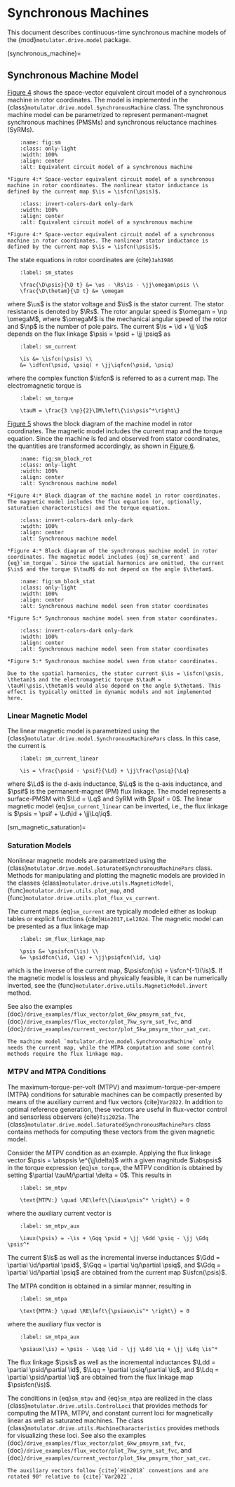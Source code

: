 # Synchronous Machines

This document describes continuous-time synchronous machine models of the {mod}`motulator.drive.model` package.

(synchronous_machine)=

## Synchronous Machine Model

[Figure 4](fig:sm) shows the space-vector equivalent circuit model of a synchronous machine in rotor coordinates. The model is implemented in the {class}`motulator.drive.model.SynchronousMachine` class. The synchronous machine model can be parametrized to represent permanent-magnet synchronous machines (PMSMs) and synchronous reluctance machines (SyRMs).

```{figure} ../figs/sm.svg
    :name: fig:sm
    :class: only-light
    :width: 100%
    :align: center
    :alt: Equivalent circuit model of a synchronous machine

*Figure 4:* Space-vector equivalent circuit model of a synchronous machine in rotor coordinates. The nonlinear stator inductance is defined by the current map $\is = \isfcn(\psis)$.
```

```{figure} ../figs/sm.svg
    :class: invert-colors-dark only-dark
    :width: 100%
    :align: center
    :alt: Equivalent circuit model of a synchronous machine

*Figure 4:* Space-vector equivalent circuit model of a synchronous machine in rotor coordinates. The nonlinear stator inductance is defined by the current map $\is = \isfcn(\psis)$.
```

The state equations in rotor coordinates are {cite}`Jah1986`

```{math}
    :label: sm_states

    \frac{\D\psis}{\D t} &= \us - \Rs\is - \jj\omegam\psis \\
    \frac{\D\thetam}{\D t} &= \omegam
```

where $\us$ is the stator voltage and $\is$ is the stator current. The stator resistance is denoted by $\Rs$. The rotor angular speed is $\omegam = \np \omegaM$, where $\omegaM$ is the mechanical angular speed of the rotor and $\np$ is the number of pole pairs. The current $\is = \id + \jj \iq$ depends on the flux linkage $\psis = \psid + \jj \psiq$ as

```{math}
    :label: sm_current

    \is &= \isfcn(\psis) \\
    &= \idfcn(\psid, \psiq) + \jj\iqfcn(\psid, \psiq)
```

where the complex function $\isfcn$ is referred to as a current map. The electromagnetic torque is

```{math}
    :label: sm_torque

    \tauM = \frac{3 \np}{2}\IM\left\{\is\psis^*\right\}
```

[Figure 5](fig:sm_block_rot) shows the block diagram of the machine model in rotor coordinates. The magnetic model includes the current map and the torque equation. Since the machine is fed and observed from stator coordinates, the quantities are transformed accordingly, as shown in [Figure 6](fig:sm_block_stat).

```{figure} ../figs/sm_block_rot.svg
    :name: fig:sm_block_rot
    :class: only-light
    :width: 100%
    :align: center
    :alt: Synchronous machine model

*Figure 4:* Block diagram of the machine model in rotor coordinates. The magnetic model includes the flux equation (or, optionally, saturation characteristics) and the torque equation.
```

```{figure} ../figs/sm_block_rot.svg
    :class: invert-colors-dark only-dark
    :width: 100%
    :align: center
    :alt: Synchronous machine model

*Figure 4:* Block diagram of the synchronous machine model in rotor coordinates. The magnetic model includes {eq}`sm_current` and {eq}`sm_torque`. Since the spatial harmonics are omitted, the current $\is$ and the torque $\tauM$ do not depend on the angle $\thetam$.
```

```{figure} ../figs/sm_block_stat.svg
    :name: fig:sm_block_stat
    :class: only-light
    :width: 100%
    :align: center
    :alt: Synchronous machine model seen from stator coordinates

*Figure 5:* Synchronous machine model seen from stator coordinates.
```

```{figure} ../figs/sm_block_stat.svg
    :class: invert-colors-dark only-dark
    :width: 100%
    :align: center
    :alt: Synchronous machine model seen from stator coordinates

*Figure 5:* Synchronous machine model seen from stator coordinates.
```

```{note}
Due to the spatial harmonics, the stator current $\is = \isfcn(\psis, \thetam)$ and the electromagnetic torque $\tauM = \tauM(\psis,\thetam)$ would also depend on the angle $\thetam$. This effect is typically omitted in dynamic models and not implemented here.
```

### Linear Magnetic Model

The linear magnetic model is parametrized using the {class}`motulator.drive.model.SynchronousMachinePars` class. In this case, the current is

```{math}
    :label: sm_current_linear

    \is = \frac{\psid - \psif}{\Ld} + \jj\frac{\psiq}{\Lq}
```

where $\Ld$ is the d-axis inductance, $\Lq$ is the q-axis inductance, and $\psif$ is the permanent-magnet (PM) flux linkage. The model represents a surface-PMSM with $\Ld = \Lq$ and SyRM with $\psif = 0$. The linear magnetic model {eq}`sm_current_linear` can be inverted, i.e., the flux linkage is $\psis = \psif + \Ld\id + \jj\Lq\iq$.

(sm_magnetic_saturation)=

### Saturation Models

Nonlinear magnetic models are parametrized using the {class}`motulator.drive.model.SaturatedSynchronousMachinePars` class. Methods for manipulating and plotting the magnetic models are provided in the classes {class}`motulator.drive.utils.MagneticModel`, {func}`motulator.drive.utils.plot_map`, and {func}`motulator.drive.utils.plot_flux_vs_current`.

The current maps {eq}`sm_current` are typically modeled either as lookup tables or explicit functions {cite}`Hin2017,Lel2024`. The magnetic model can be presented as a flux linkage map

```{math}
    :label: sm_flux_linkage_map

    \psis &= \psisfcn(\is) \\
    &= \psidfcn(\id, \iq) + \jj\psiqfcn(\id, \iq)
```

which is the inverse of the current map, $\psisfcn(\is) = \isfcn^{-1}(\is)$. If the magnetic model is lossless and physically feasible, it can be numerically inverted, see the {func}`motulator.drive.utils.MagneticModel.invert` method.

See also the examples {doc}`/drive_examples/flux_vector/plot_6kw_pmsyrm_sat_fvc`, {doc}`/drive_examples/flux_vector/plot_7kw_syrm_sat_fvc`, and {doc}`/drive_examples/current_vector/plot_5kw_pmsyrm_thor_sat_cvc`.

```{note}
The machine model `motulator.drive.model.SynchronousMachine` only needs the current map, while the MTPA computation and some control methods require the flux linkage map.
```

### MTPV and MTPA Conditions

The maximum-torque-per-volt (MTPV) and maximum-torque-per-ampere (MTPA) conditions for saturable machines can be compactly presented by means of the auxiliary current and flux vectors {cite}`Var2022`. In addition to optimal reference generation, these vectors are useful in flux-vector control and sensorless observers {cite}`Tii2025a`. The {class}`motulator.drive.model.SaturatedSynchronousMachinePars` class contains methods for computing these vectors from the given magnetic model.

Consider the MTPV condition as an example. Applying the flux linkage vector $\psis = \abspsis \e^{\jj\delta}$ with a given magnitude $\abspsis$ in the torque expression {eq}`sm_torque`, the MTPV condition is obtained by setting $\partial \tauM/\partial \delta = 0$. This results in

```{math}
    :label: sm_mtpv

    \text{MTPV:} \quad \RE\left\{\iaux\psis^* \right\} = 0
```

where the auxiliary current vector is

```{math}
    :label: sm_mtpv_aux

    \iaux(\psis) = -\is + \Gqq \psid + \jj \Gdd \psiq - \jj \Gdq \psis^*
```

The current $\is$ as well as the incremental inverse inductances $\Gdd = \partial \id/\partial \psid$, $\Gqq = \partial \iq/\partial \psiq$, and $\Gdq = \partial \id/\partial \psiq$ are obtained from the current map $\isfcn(\psis)$.

The MTPA condition is obtained in a similar manner, resulting in

```{math}
    :label: sm_mtpa

    \text{MTPA:} \quad \RE\left\{\psiaux\is^* \right\} = 0
```

where the auxiliary flux vector is

```{math}
    :label: sm_mtpa_aux

    \psiaux(\is) = \psis - \Lqq \id - \jj \Ldd \iq + \jj \Ldq \is^*
```

The flux linkage $\psis$ as well as the incremental inductances $\Ldd = \partial \psid/\partial \id$, $\Lqq = \partial \psiq/\partial \iq$, and $\Ldq = \partial \psid/\partial \iq$ are obtained from the flux linkage map $\psisfcn(\is)$.

The conditions in {eq}`sm_mtpv` and {eq}`sm_mtpa` are realized in the class {class}`motulator.drive.utils.ControlLoci` that provides methods for computing the MTPA, MTPV, and constant current loci for magnetically linear as well as saturated machines. The class {class}`motulator.drive.utils.MachineCharacteristics` provides methods for visualizing these loci. See also the examples {doc}`/drive_examples/flux_vector/plot_6kw_pmsyrm_sat_fvc`, {doc}`/drive_examples/flux_vector/plot_7kw_syrm_sat_fvc`, and {doc}`/drive_examples/current_vector/plot_5kw_pmsyrm_thor_sat_cvc`.

```{note}
The auxiliary vectors follow {cite}`Hin2018` conventions and are rotated 90° relative to {cite}`Var2022`.
```
